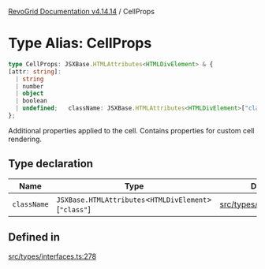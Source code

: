 [RevoGrid Documentation v4.14.14](README.md) / CellProps

# Type Alias: CellProps

```ts
type CellProps: JSXBase.HTMLAttributes<HTMLDivElement> & {
[attr: string]: 
  | string
  | number
  | object
  | boolean
  | undefined;   className: JSXBase.HTMLAttributes<HTMLDivElement>["class"];
};
```

Additional properties applied to the cell.
Contains properties for custom cell rendering.

## Type declaration

| Name | Type | Defined in |
| ------ | ------ | ------ |
| `className` | `JSXBase.HTMLAttributes`\<`HTMLDivElement`\>\[`"class"`\] | [src/types/interfaces.ts:279](https://github.com/revolist/revogrid/blob/fdfe81f10fb07db00151f14190ac038aded766a8/src/types/interfaces.ts#L279) |

## Defined in

[src/types/interfaces.ts:278](https://github.com/revolist/revogrid/blob/fdfe81f10fb07db00151f14190ac038aded766a8/src/types/interfaces.ts#L278)
